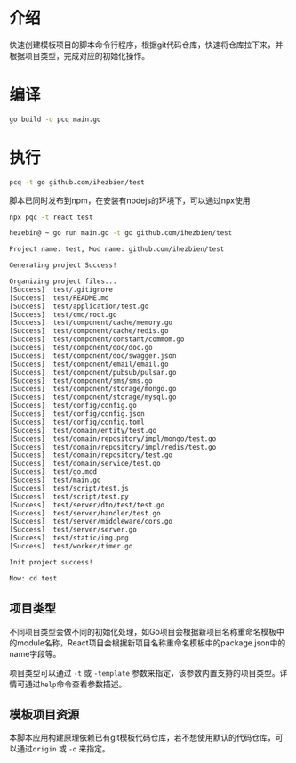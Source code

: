 # 介绍
快速创建模板项目的脚本命令行程序，根据git代码仓库，快速将仓库拉下来，并根据项目类型，完成对应的初始化操作。
# 编译
```bash
go build -o pcq main.go
```

# 执行

```bash
pcq -t go github.com/ihezbien/test
```
脚本已同时发布到npm，在安装有nodejs的环境下，可以通过npx使用
```bash
npx pqc -t react test
```

```bash
hezebin@ ~ go run main.go -t go github.com/ihezbien/test     

Project name: test, Mod name: github.com/ihezbien/test

Generating project Success!         

Organizing project files...
[Success]  test/.gitignore
[Success]  test/README.md
[Success]  test/application/test.go
[Success]  test/cmd/root.go
[Success]  test/component/cache/memory.go
[Success]  test/component/cache/redis.go
[Success]  test/component/constant/commom.go
[Success]  test/component/doc/doc.go
[Success]  test/component/doc/swagger.json
[Success]  test/component/email/email.go
[Success]  test/component/pubsub/pulsar.go
[Success]  test/component/sms/sms.go
[Success]  test/component/storage/mongo.go
[Success]  test/component/storage/mysql.go
[Success]  test/config/config.go
[Success]  test/config/config.json
[Success]  test/config/config.toml
[Success]  test/domain/entity/test.go
[Success]  test/domain/repository/impl/mongo/test.go
[Success]  test/domain/repository/impl/redis/test.go
[Success]  test/domain/repository/test.go
[Success]  test/domain/service/test.go
[Success]  test/go.mod
[Success]  test/main.go
[Success]  test/script/test.js
[Success]  test/script/test.py
[Success]  test/server/dto/test/test.go
[Success]  test/server/handler/test.go
[Success]  test/server/middleware/cors.go
[Success]  test/server/server.go
[Success]  test/static/img.png
[Success]  test/worker/timer.go

Init project success!

Now: cd test

```
## 项目类型
不同项目类型会做不同的初始化处理，如Go项目会根据新项目名称重命名模板中的module名称，React项目会根据新项目名称重命名模板中的package.json中的name字段等。

项目类型可以通过 `-t` 或 `-template` 参数来指定，该参数内置支持的项目类型。详情可通过`help`命令查看参数描述。

## 模板项目资源
本脚本应用构建原理依赖已有git模板代码仓库，若不想使用默认的代码仓库，可以通过`origin` 或 `-o` 来指定。